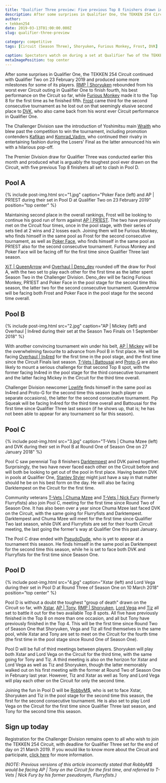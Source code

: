 ```yaml
---
title: "Qualifier Three preview: Five previous Top 8 finishers drawn in Pool D"
description: After some surprises in Qualifier One, the TEKKEN 254 Circuit continued with Qualifier Two this past Saturday and produced some more milestones for some of its players.
author:
- tekken254
date: 2019-03-13T01:00:00.000Z
slug: qualifier-three-preview

category: competitive
tags: [Circuit (Season Three), Shoryuken, Furious Monkey, Frost, DVK]

caption: Spectators watch on during a set at Qualifier Two of the TEKKEN 254 Circuit this season on 23 February 2019
metaImagePosition: top center
---
```

<p>After some surprises in Qualifier One, the TEKKEN 254 Circuit continued with Qualifier Two on 23 February 2019 and produced some more milestones for some of its players. <a href="/circuit/tekken/profile.html?id=1677506" target="_blank">RMP | Shoryuken</a> rebounded from his worst ever Circuit outing in Qualifier One to finish fourth, his best performance on the Circuit so far, while <a href="/circuit/tekken/profile.html?id=3798058" target="_blank">Furious Monkey</a> made it to the Top 8 for the first time as he finished fifth. <a href="/circuit/tekken/profile.html?id=4644523" target="_blank">Frost</a> came third for the second consecutive tournament as he lost out on that seemingly elusive second place to <a href="/circuit/tekken/profile.html?id=4092983" target="_blank">DVK</a>, who also came back from his worst ever Circuit performance in Qualifier One.</p>
<p>The Challenger Division saw the introduction of Yoshimitsu main <a href="/circuit/tekken/profile.html?id=6815414" target="_blank">Wraith</a> who blew past the competition to win the tournament, including promotion contenders <a href="/circuit/tekken/profile.html?id=9712294" target="_blank">Kafikan</a> and <a href="/circuit/tekken/profile.html?id=3351510" target="_blank">Komrad_Vadim</a>, who continued their rivalry in entertaining fashion during the Losers' Final as the latter announced his win with a hilarious pop-off.</p>
<p>The Premier Division draw for Qualifier Three was conducted earlier this month and produced what is arguably the toughest pool ever drawn on the Circuit, with five previous Top 8 finishers all set to clash in Pool D.</p>

<section>
    <h2 class="site-red uppercase">Pool A</h2>
    {% include post-img.html src="1.jpg" caption="Poker Face (left) and AP | PR1EST during their set in Pool D at Qualifier Two on 23 February 2019" position="top center" %}
    <p>Maintaining second place in the overall rankings, Frost will be looking to continue his good run of form against <a href="/circuit/tekken/profile.html?id=8665351" target="_blank">AP | PR1EST</a>. The two have previously met on the Circuit four times, once in the pool stage, with their series of sets tied at 2 wins and 2 losses each. Joining them will be Furious Monkey, who finds himself in the same pool as Frost for the second consecutive tournament, as well as <a href="/circuit/tekken/profile.html?id=4291033" target="_blank">Poker Face</a>, who finds himself in the same pool as PR1EST also for the second consecutive tournament. Furious Monkey and Poker Face will be facing off for the first time since Qualifier Three last season.</p>
    <p><a href="/circuit/tekken/profile.html?id=4455946" target="_blank">XiT | QueenArrow</a> and <a href="/circuit/tekken/profile.html?id=2782272" target="_blank">Overhaul | Deno_dev</a> rounded off the draw for Pool A, with the two set to play each other for the first time as the latter spent Season Two in the Challenger Division. Deno_dev will be facing Furious Monkey, PR1EST and Poker Face in the pool stage for the second time this season, the latter two for the second consecutive tournament. QueenArrow will be facing both Frost and Poker Face in the pool stage for the second time overall.</p>
</section>

<section>
    <h2 class="site-red uppercase">Pool B</h2>
    {% include post-img.html src="2.jpg" caption="AP | Mickey (left) and Overhaul | In4red during their set at the Season Two Finals on 1 September 2018" %}
    <p>With another convincing tournament win under his belt, <a href="/circuit/tekken/profile.html?id=2907096" target="_blank">AP | Mickey</a> will be the overwhelming favourite to advance from Pool B in first place. He will be facing <a href="/circuit/tekken/profile.html?id=7900514" target="_blank">Overhaul | In4red</a> for the first time in the pool stage, and the first time since the Circuit Finals last season. <a href="/circuit/tekken/profile.html?id=0145831" target="_blank">T-Vets | Battousai</a> and <a href="/circuit/tekken/profile.html?id=2447761" target="_blank">Proto-G</a> are also likely to mount a serious challenge for that second Top 8 spot, with the former facing In4red in the pool stage for the third consecutive tournament and the latter facing Mickey in the Circuit for the third time overall.</p>
    <p>Challenger Division newcomer <a href="/circuit/tekken/profile.html?id=6265787" target="_blank">Lowlife</a> finds himself in the same pool as In4red and Proto-G for the second time this season (each player on separate occasions), the latter for the second consecutive tournament. Pip Squeak will be facing In4red for the third time overall and Battousai for the first time since Qualifier Three last season (if he shows up, that is; he has not been able to appear for any tournament so far this season).</p>
</section>

<section>
    <h2 class="site-red uppercase">Pool C</h2>
    {% include post-img.html src="3.jpg" caption="T-Vets | Chuma Mzee (left) and DVK during their set in Pool B at Round One of Season One on 27 January 2018" %}
    <p>Pool C saw perennial Top 8 finishers <a href="/circuit/tekken/profile.html?id=0749083" target="_blank">Darktempest</a> and DVK paired together. Surprisingly, the two have never faced each other on the Circuit before and will both be looking to get out of the pool in first place. Having beaten DVK in pools at Qualifier One, <a href="/circuit/tekken/profile.html?id=1998890" target="_blank">Stanley Styler</a> might just have a say in that matter should he be on his best form on the day. He will also be facing Darktempest on the Circuit for the first time.</p>
    <p>Community veterans <a href="/circuit/tekken/profile.html?id=4241790" target="_blank">T-Vets | Chuma Mzee</a> and <a href="/circuit/tekken/profile.html?id=9970940" target="_blank">T-Vets | Nick Fury</a> (formerly Flurryfists) also join Pool C, meeting for the first time since Round Two of Season One. It has also been over a year since Chuma Mzee last faced DVK on the Circuit, with the same going for Flurryfists and Darktempest. Darktempest and Chuma Mzee will meet for the first time since Qualifier Two last season, while DVK and Flurryfists are set for their fourth Circuit meeting, the last going the former's way at Qualifier One this past January.</p>
    <p>The Pool C draw ended with <a href="/circuit/tekken/profile.html?id=0051349" target="_blank">PseudoDude</a>, who is yet to appear at a tournament this season. He finds himself in the same pool as Darktempest for the second time this season, while he is set to face both DVK and Flurryfists for the first time since Season One.
</p>
</section>

<section>
    <h2 class="site-red uppercase">Pool D</h2>
    {% include post-img.html src="4.jpg" caption="Xstar (left) and Lord Vega during their set in Pool D at Round Three of Season One on 10 March 2018" position="top center" %}
    <p>Pool D is without a doubt the toughest "group of death" drawn on the Circuit so far, with <a href="/circuit/tekken/profile.html?id=4183920" target="_blank">Xstar</a>, <a href="/circuit/tekken/profile.html?id=2685183" target="_blank">AP | Tony</a>, <a href="/circuit/tekken/profile.html?id=1677506" target="_blank">RMP | Shoryuken</a>, <a href="/circuit/tekken/profile.html?id=7167649" target="_blank">Lord Vega</a> and <a href="/circuit/tekken/profile.html?id=4449622" target="_blank">Tiz</a> all set to battle it out for the two available Top 8 spots. All five have previously finished in the Top 8 on more than one occasion, and all but Tony have previously finished in the Top 4. This will be the first time since Round Two of Season One that Shoryuken, Vega and Tiz all find themselves in the same pool, while Xstar and Tony are set to meet on the Circuit for the fourth time (the first time in the pool stage since Round One of Season One).</p>
    <p>Pool D will be full of third meetings between players. Shoryuken will play both Xstar and Lord Vega on the Circuit for the third time, with the same going for Tony and Tiz. A third meeting is also on the horizon for Xstar and Lord Vega as well as Tiz and Shoryuken, though the latter memorably walked out on his first meeting with the former at Round Two of Season One in February last year. However, Tiz and Xstar as well as Tony and Lord Vega will play each other on the Circuit for only the second time.</p>
    <p>Joining the fun in Pool D will be <a href="/circuit/tekken/profile.html?id=" target="_blank">RobbyM$</a>, who is set to face Xstar, Shoryuken and Tiz in the pool stage for the second time this season, the first for the second consecutive tournament. He is also set to play Lord Vega on the Circuit for the first time since Qualifier Three last season, and Tony for the second time this season.</p>
</section>

<aside>
    <h2 class="site-red uppercase">Sign up today</h2>
    <p>Registration for the Challenger Division remains open to all who wish to join the TEKKEN 254 Circuit, with deadline for Qualifier Three set for the end of day on 21 March 2019. If you would like to know more about the Circuit and participate, <a href="/circuit" target="_blank">click here</a> for more information.</p>
    <p><em>(NOTE: Previous versions of this article incorrectly stated that RobbyM$ would be facing AP | Tony on the Circuit for the first time, and referred to T-Vets | Nick Fury by his former pseudonym, Flurryfists.)</em></p>
</aside>